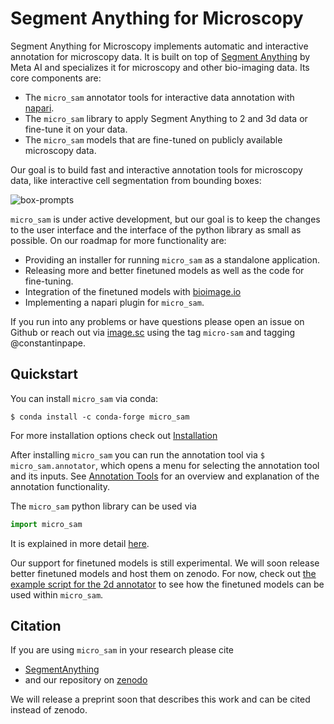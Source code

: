 # Segment Anything for Microscopy

Segment Anything for Microscopy implements automatic and interactive annotation for microscopy data. It is built on top of [Segment Anything](https://segment-anything.com/) by Meta AI and specializes it for microscopy and other bio-imaging data.
Its core components are:
- The `micro_sam` annotator tools for interactive data annotation with [napari](https://napari.org/stable/).
- The `micro_sam` library to apply Segment Anything to 2 and 3d data or fine-tune it on your data.
- The `micro_sam` models that are fine-tuned on publicly available microscopy data.

Our goal is to build fast and interactive annotation tools for microscopy data, like interactive cell segmentation from bounding boxes:

![box-prompts](https://github.com/computational-cell-analytics/micro-sam/assets/4263537/d04cb158-9f5b-4460-98cd-023c4f19cccd)

`micro_sam` is under active development, but our goal is to keep the changes to the user interface and the interface of the python library as small as possible.
On our roadmap for more functionality are:
- Providing an installer for running `micro_sam` as a standalone application.
- Releasing more and better finetuned models as well as the code for fine-tuning.
- Integration of the finetuned models with [bioimage.io](https://bioimage.io/#/)
- Implementing a napari plugin for `micro_sam`.

If you run into any problems or have questions please open an issue on Github or reach out via [image.sc](https://forum.image.sc/) using the tag `micro-sam` and tagging @constantinpape.

<!----
Better instance segmentation, Few-shot adapation (using LORA, QLORA, etc.)
---->

## Quickstart

You can install `micro_sam` via conda:
```
$ conda install -c conda-forge micro_sam
```
For more installation options check out [Installation](#installation)

After installing `micro_sam` you can run the annotation tool via `$ micro_sam.annotator`, which opens a menu for selecting the annotation tool and its inputs.
See [Annotation Tools](#annotation-tools) for an overview and explanation of the annotation functionality.

The `micro_sam` python library can be used via
```python
import micro_sam
```
It is explained in more detail [here](#how-to-use-the-python-library).

Our support for finetuned models is still experimental. We will soon release better finetuned models and host them on zenodo.
For now, check out [the example script for the 2d annotator](https://github.com/computational-cell-analytics/micro-sam/blob/master/examples/sam_annotator_2d.py#L62) to see how the finetuned models can be used within `micro_sam`.


## Citation

If you are using `micro_sam` in your research please cite
- [SegmentAnything](https://arxiv.org/abs/2304.02643)
- and our repository on [zenodo](https://doi.org/10.5281/zenodo.7919746)

We will release a preprint soon that describes this work and can be cited instead of zenodo.

